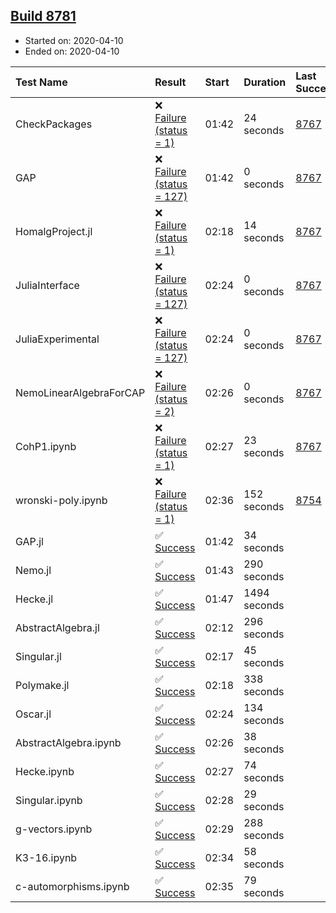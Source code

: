## [Build 8781](https://oscarci.mathematik.uni-kl.de/job/oscar/8781/)

* Started on: 2020-04-10
* Ended on: 2020-04-10

| Test Name    | Result | Start | Duration | Last Success | First Failure |
|:-------------|:-------|:------|:---------|:-------------|:--------------|
| CheckPackages | ❌ [Failure (status = 1)](https://oscarci.mathematik.uni-kl.de/job/oscar/8781/artifact/logs/build-8781/CheckPackages.log) | 01:42 | 24 seconds | [8767](https://oscarci.mathematik.uni-kl.de/job/oscar/8767/) | [8768](https://oscarci.mathematik.uni-kl.de/job/oscar/8768/) |
| GAP | ❌ [Failure (status = 127)](https://oscarci.mathematik.uni-kl.de/job/oscar/8781/artifact/logs/build-8781/GAP.log) | 01:42 | 0 seconds | [8767](https://oscarci.mathematik.uni-kl.de/job/oscar/8767/) | [8768](https://oscarci.mathematik.uni-kl.de/job/oscar/8768/) |
| HomalgProject.jl | ❌ [Failure (status = 1)](https://oscarci.mathematik.uni-kl.de/job/oscar/8781/artifact/logs/build-8781/HomalgProject.jl.log) | 02:18 | 14 seconds | [8767](https://oscarci.mathematik.uni-kl.de/job/oscar/8767/) | [8768](https://oscarci.mathematik.uni-kl.de/job/oscar/8768/) |
| JuliaInterface | ❌ [Failure (status = 127)](https://oscarci.mathematik.uni-kl.de/job/oscar/8781/artifact/logs/build-8781/JuliaInterface.log) | 02:24 | 0 seconds | [8767](https://oscarci.mathematik.uni-kl.de/job/oscar/8767/) | [8768](https://oscarci.mathematik.uni-kl.de/job/oscar/8768/) |
| JuliaExperimental | ❌ [Failure (status = 127)](https://oscarci.mathematik.uni-kl.de/job/oscar/8781/artifact/logs/build-8781/JuliaExperimental.log) | 02:24 | 0 seconds | [8767](https://oscarci.mathematik.uni-kl.de/job/oscar/8767/) | [8768](https://oscarci.mathematik.uni-kl.de/job/oscar/8768/) |
| NemoLinearAlgebraForCAP | ❌ [Failure (status = 2)](https://oscarci.mathematik.uni-kl.de/job/oscar/8781/artifact/logs/build-8781/NemoLinearAlgebraForCAP.log) | 02:26 | 0 seconds | [8767](https://oscarci.mathematik.uni-kl.de/job/oscar/8767/) | [8768](https://oscarci.mathematik.uni-kl.de/job/oscar/8768/) |
| CohP1.ipynb | ❌ [Failure (status = 1)](https://oscarci.mathematik.uni-kl.de/job/oscar/8781/artifact/logs/build-8781/CohP1.ipynb.log) | 02:27 | 23 seconds | [8767](https://oscarci.mathematik.uni-kl.de/job/oscar/8767/) | [8768](https://oscarci.mathematik.uni-kl.de/job/oscar/8768/) |
| wronski-poly.ipynb | ❌ [Failure (status = 1)](https://oscarci.mathematik.uni-kl.de/job/oscar/8781/artifact/logs/build-8781/wronski-poly.ipynb.log) | 02:36 | 152 seconds | [8754](https://oscarci.mathematik.uni-kl.de/job/oscar/8754/) | [8755](https://oscarci.mathematik.uni-kl.de/job/oscar/8755/) |
| GAP.jl | ✅ [Success](https://oscarci.mathematik.uni-kl.de/job/oscar/8781/artifact/logs/build-8781/GAP.jl.log) | 01:42 | 34 seconds |  |  |
| Nemo.jl | ✅ [Success](https://oscarci.mathematik.uni-kl.de/job/oscar/8781/artifact/logs/build-8781/Nemo.jl.log) | 01:43 | 290 seconds |  |  |
| Hecke.jl | ✅ [Success](https://oscarci.mathematik.uni-kl.de/job/oscar/8781/artifact/logs/build-8781/Hecke.jl.log) | 01:47 | 1494 seconds |  |  |
| AbstractAlgebra.jl | ✅ [Success](https://oscarci.mathematik.uni-kl.de/job/oscar/8781/artifact/logs/build-8781/AbstractAlgebra.jl.log) | 02:12 | 296 seconds |  |  |
| Singular.jl | ✅ [Success](https://oscarci.mathematik.uni-kl.de/job/oscar/8781/artifact/logs/build-8781/Singular.jl.log) | 02:17 | 45 seconds |  |  |
| Polymake.jl | ✅ [Success](https://oscarci.mathematik.uni-kl.de/job/oscar/8781/artifact/logs/build-8781/Polymake.jl.log) | 02:18 | 338 seconds |  |  |
| Oscar.jl | ✅ [Success](https://oscarci.mathematik.uni-kl.de/job/oscar/8781/artifact/logs/build-8781/Oscar.jl.log) | 02:24 | 134 seconds |  |  |
| AbstractAlgebra.ipynb | ✅ [Success](https://oscarci.mathematik.uni-kl.de/job/oscar/8781/artifact/logs/build-8781/AbstractAlgebra.ipynb.log) | 02:26 | 38 seconds |  |  |
| Hecke.ipynb | ✅ [Success](https://oscarci.mathematik.uni-kl.de/job/oscar/8781/artifact/logs/build-8781/Hecke.ipynb.log) | 02:27 | 74 seconds |  |  |
| Singular.ipynb | ✅ [Success](https://oscarci.mathematik.uni-kl.de/job/oscar/8781/artifact/logs/build-8781/Singular.ipynb.log) | 02:28 | 29 seconds |  |  |
| g-vectors.ipynb | ✅ [Success](https://oscarci.mathematik.uni-kl.de/job/oscar/8781/artifact/logs/build-8781/g-vectors.ipynb.log) | 02:29 | 288 seconds |  |  |
| K3-16.ipynb | ✅ [Success](https://oscarci.mathematik.uni-kl.de/job/oscar/8781/artifact/logs/build-8781/K3-16.ipynb.log) | 02:34 | 58 seconds |  |  |
| c-automorphisms.ipynb | ✅ [Success](https://oscarci.mathematik.uni-kl.de/job/oscar/8781/artifact/logs/build-8781/c-automorphisms.ipynb.log) | 02:35 | 79 seconds |  |  |
